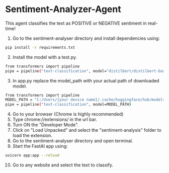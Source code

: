 # Sentiment-Analyzer-Agent
This agent classifies the text as POSITIVE or NEGATIVE sentiment in real-time!
1. Go to the sentiment-analyser directory and install dependencies using:
```bash
pip install -r requirements.txt
```
2. Install the model with a test.py.
```bash
from transformers import pipeline
pipe = pipeline("text-classification", model="distilbert/distilbert-base-uncased-finetuned-sst-2-english")
```

3. In app.py replace the model_path with your actual path of downloaded model.
```bash
from transformers import pipeline
MODEL_PATH = "C:/Users/{your device name}/.cache/huggingface/hub/models--distilbert--distilbert-base-uncased-finetuned-sst-2-english/snapshots/714eb0fa89d2f80546fda750413ed43d93601a13"
pipe = pipeline("text-classification", model=MODEL_PATH)
```

4. Go to your browser (Chrome is highly recommended)
5. Type chrome://extensions/ in the url bar.
6. Turn ON the "Developer Mode".
7. Click on "Load Unpacked" and select the "sentiment-analysis" folder to load the extension.
8. Go to the sentiment-analyser directory and open terminal.
9. Start the FastAI app using: 
```bash
uvicorn app:app --reload
```
10. Go to any website and select the text to classify.
